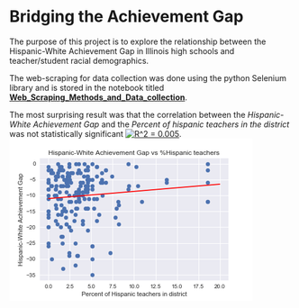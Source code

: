 # Bridging the Achievement Gap

The purpose of this project is to explore the relationship between the Hispanic-White Achievement Gap in Illinois high schools and teacher/student racial demographics.

The web-scraping for data collection was done using the python Selenium library and is stored in the notebook titled **[Web_Scraping_Methods_and_Data_collection](Web_Scraping_Methods_and_Data_collection.ipynb)**.

The most surprising result was that the correlation between the *Hispanic-White Achievement Gap* and the *Percent of hispanic teachers in the district* was not statistically significant <a href="https://www.codecogs.com/eqnedit.php?latex=R^2&space;=&space;0.005" target="_blank"><img src="https://latex.codecogs.com/gif.latex?R^2&space;=&space;0.005" title="R^2 = 0.005" /></a>.
![](achievement_gap_vs_hisp_teachers.png)
